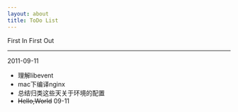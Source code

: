 ```yaml
---
layout: about
title: ToDo List
---
```

First In First Out  


***
2011-09-11
* 理解libevent
* mac下编译nginx
* 总结归类这些天关于环境的配置
* <strike>Hello,World</strike> 09-11


